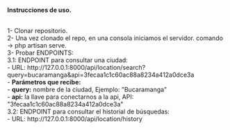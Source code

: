 <p><strong>Instrucciones de uso.</strong></p>
<br/>
1- Clonar repositorio.
<br/>
2- Una vez clonado el repo, en una consola iniciamos el servidor. comando -> php artisan serve.
<br/>
3- Probar ENDPOINTS:
<br/>
  3.1: ENDPOINT para consultar una ciudad:
  <br/>
     - URL: http://127.0.0.1:8000/api/location/search?query=bucaramanga&api=3fecaa1c1c60ac88a8234a412a0dce3a
     <br/>
     - <strong>Parámetros que recibe:</strong>
     <br/>
       - <strong>query:</strong> nombre de la ciudad, Ejemplo: "Bucaramanga"
       <br/>
       - <strong>api:</strong> la llave para conectarnos a la api, API: "3fecaa1c1c60ac88a8234a412a0dce3a"
       <br/>
  3.2: ENDPOINT para consultar el historial de búsquedas:
  <br/>
     - URL: http://127.0.0.1:8000/api/location/history
   
